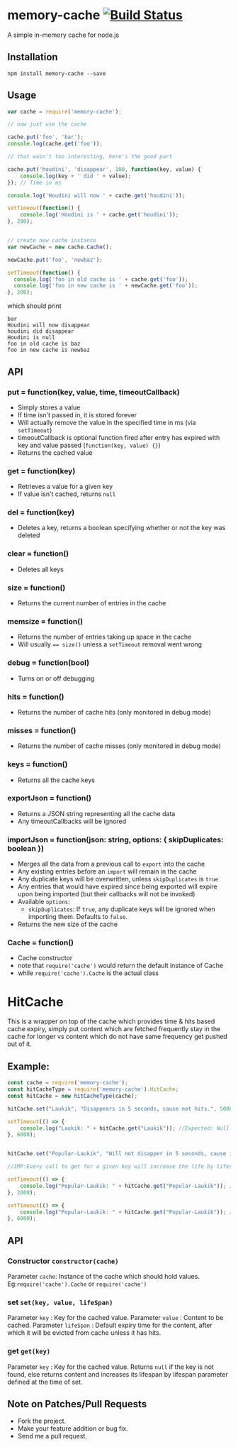 # memory-cache [![Build Status](https://travis-ci.org/ptarjan/node-cache.svg?branch=master)](https://travis-ci.org/ptarjan/node-cache)

A simple in-memory cache for node.js

## Installation

    npm install memory-cache --save

## Usage

```javascript
var cache = require('memory-cache');

// now just use the cache

cache.put('foo', 'bar');
console.log(cache.get('foo'));

// that wasn't too interesting, here's the good part

cache.put('houdini', 'disappear', 100, function(key, value) {
    console.log(key + ' did ' + value);
}); // Time in ms

console.log('Houdini will now ' + cache.get('houdini'));

setTimeout(function() {
    console.log('Houdini is ' + cache.get('houdini'));
}, 200);


// create new cache instance
var newCache = new cache.Cache();

newCache.put('foo', 'newbaz');

setTimeout(function() {
  console.log('foo in old cache is ' + cache.get('foo'));
  console.log('foo in new cache is ' + newCache.get('foo'));
}, 200);
```

which should print

    bar
    Houdini will now disappear
    houdini did disappear
    Houdini is null
    foo in old cache is baz
    foo in new cache is newbaz

## API

### put = function(key, value, time, timeoutCallback)

* Simply stores a value
* If time isn't passed in, it is stored forever
* Will actually remove the value in the specified time in ms (via `setTimeout`)
* timeoutCallback is optional function fired after entry has expired with key and value passed (`function(key, value) {}`)
* Returns the cached value

### get = function(key)

* Retrieves a value for a given key
* If value isn't cached, returns `null`

### del = function(key)

* Deletes a key, returns a boolean specifying whether or not the key was deleted

### clear = function()

* Deletes all keys

### size = function()

* Returns the current number of entries in the cache

### memsize = function()

* Returns the number of entries taking up space in the cache
* Will usually `== size()` unless a `setTimeout` removal went wrong

### debug = function(bool)

* Turns on or off debugging

### hits = function()

* Returns the number of cache hits (only monitored in debug mode)

### misses = function()

* Returns the number of cache misses (only monitored in debug mode)

### keys = function()

* Returns all the cache keys

### exportJson = function()

* Returns a JSON string representing all the cache data
* Any timeoutCallbacks will be ignored

### importJson = function(json: string, options: { skipDuplicates: boolean })

* Merges all the data from a previous call to `export` into the cache
* Any existing entries before an `import` will remain in the cache
* Any duplicate keys will be overwritten, unless `skipDuplicates` is `true`
* Any entries that would have expired since being exported will expire upon being imported (but their callbacks will not be invoked)
* Available `options`:
  * `skipDuplicates`: If `true`, any duplicate keys will be ignored when importing them. Defaults to `false`.
* Returns the new size of the cache

### Cache = function()

* Cache constructor
* note that `require('cache')` would return the default instance of Cache
* while `require('cache').Cache` is the actual class

# HitCache
This is a wrapper on top of the cache which provides time & hits based cache expiry, simply put content which are fetched frequently stay in the cache for longer vs content which do not have same frequency get pushed out of it.

## Example:
```javascript
const cache = require('memory-cache');
const hitCacheType = require('memory-cache').HitCache;
const hitCache = new hitCacheType(cache);

hitCache.set("Laukik", "Disappears in 5 seconds, cause not hits.", 5000);

setTimeout(() => {
    console.log("Laukik: " + hitCache.get("Laukik")); //Expected: Null
}, 6000);


hitCache.set("Popular-Laukik", "Will not disapper in 5 seconds, cause it got hit.", 5000);

//IMP:Every call to get for a given key will increase the life by lifespan param provided at the time of set.

setTimeout(() => {
    console.log("Popular-Laukik: " + hitCache.get("Popular-Laukik")); //Expected: "Will not disapper in 5 seconds, cause it got hit."
}, 2000);

setTimeout(() => {
    console.log("Popular-Laukik: " + hitCache.get("Popular-Laukik")); //Expected: "Will not disapper in 5 seconds, cause it got hit."
}, 6000);
```

## API
### Constructor `constructor(cache)`
Parameter `cache`: Instance of the cache which should hold values. Eg:`require('cache').Cache` or `require('cache')`

### set `set(key, value, lifeSpan)`
Parameter `key` : Key for the cached value.
Parameter `value` : Content to be cached.
Parameter `lifeSpan` : Default expiry time for the content, after which it will be evicted from cache unless it has hits.

### get `get(key)`
Parameter `key` : Key for the cached value.
Returns `null` if the key is not found, else returns content and increases its lifespan by lifespan parameter defined at the time of set.

## Note on Patches/Pull Requests

* Fork the project.
* Make your feature addition or bug fix.
* Send me a pull request.
